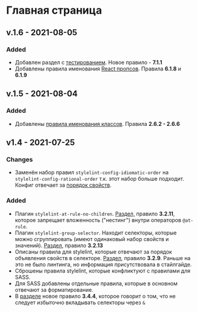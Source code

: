 # Главная страница

## v.1.6 - 2021-08-05

### Added

* Добавлен раздел с [тестированием](styleguide/testing.md). Новое правило - **7.1.1**
* Добавлены правила именования [React пропсов](styleguide/react.md#obshie-rekomendacii). Правила **6.1.8** и **6.1.9**

## v.1.5 - 2021-08-04

### Added

* Добавлены [правила именования классов](styleguide/html.md#naimenovanie-klassov). Правила **2.6.2 - 2.6.6**

## v1.4 - 2021-07-25

### Changes

* Заменён набор правил `stylelint-config-idiomatic-order` на `stylelint-config-rational-order` т.к. этот набор больше подходит. Конфиг отвечает за [порядок свойств](styleguide/css-sass.md#poryadok-svoistv).

### Added

* Плагин `stylelint-at-rule-no-children`. [Раздел,](styleguide/css-sass.md#struktura-obyavleniya) правило **3.2.11**, которое запрещает вложенность ("нестинг") внутри операторов `@at-rule`.
* Плагин `stylelint-group-selector`. Находит селекторы, которые можно сгруппировать (имеют одинаковый набор свойств и значений). [Раздел](styleguide/css-sass.md#struktura-obyavleniya), правило **3.2.13**
* Описаны правила для stylelint, которые отвечают за порядок объявления свойств в селекторе. [Раздел](styleguide/css-sass.md#struktura-obyavleniya), правило **3.2.9**. Раньше на это не было линтинга, но информация присутствовала в стайлгайде.
* Сброшены правила stylelint, которые конфликтуют с правилами для SASS.
* Для SASS добавлены отдельные правила, которые в основном отвечают за форматирование.
* В [разделе](styleguide/css-sass.md#specifichnost-stilei-kaskadirovanie) новое правило **3.4.4**, которое говорит о том, что не следует избыточно вкладывать селекторы через `&`
